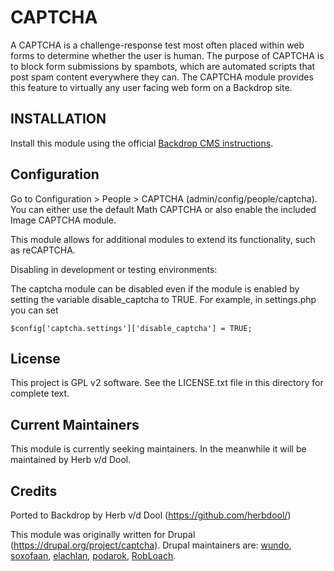 CAPTCHA
========

A CAPTCHA is a challenge-response test most often placed within web forms to determine whether the user is human. The purpose of CAPTCHA is to block form submissions by spambots, which are automated scripts that post spam content everywhere they can. The CAPTCHA module provides this feature to virtually any user facing web form on a Backdrop site.

INSTALLATION
------------

Install this module using the official [Backdrop CMS instructions](https://backdropcms.org/guide/modules).

Configuration
-------------

Go to Configuration > People > CAPTCHA (admin/config/people/captcha). You can either use
the default Math CAPTCHA or also enable the included Image CAPTCHA module.

This module allows for additional modules to extend its functionality, such as reCAPTCHA.

Disabling in development or testing environments:

The captcha module can be disabled even if the module is enabled
by setting the variable disable_captcha to TRUE. For example, in
settings.php you can set

`$config['captcha.settings']['disable_captcha'] = TRUE;`

License
-------

This project is GPL v2 software. See the LICENSE.txt file in this directory for
complete text.

Current Maintainers
-------------------

This module is currently seeking maintainers. In the meanwhile it will be maintained by Herb v/d Dool.

Credits
-------

Ported to Backdrop by Herb v/d Dool (https://github.com/herbdool/)

This module was originally written for Drupal (https://drupal.org/project/captcha). Drupal maintainers are: [wundo](https://www.drupal.org/u/wundo), [soxofaan](https://www.drupal.org/u/soxofaan), [elachlan](https://www.drupal.org/u/elechlan), [podarok](https://www.drupal.org/u/podarok), [RobLoach](https://www.drupal.org/u/robloach).
